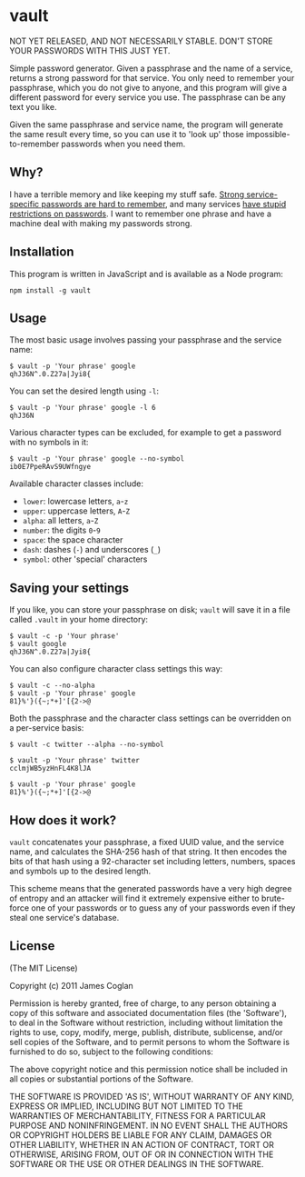 # vault

NOT YET RELEASED, AND NOT NECESSARILY STABLE. DON'T STORE YOUR PASSWORDS WITH
THIS JUST YET.

Simple password generator. Given a passphrase and the name of a service, returns
a strong password for that service. You only need to remember your passphrase,
which you do not give to anyone, and this program will give a different password
for every service you use. The passphrase can be any text you like.

Given the same passphrase and service name, the program will generate the same
result every time, so you can use it to 'look up' those impossible-to-remember
passwords when you need them.


## Why?

I have a terrible memory and like keeping my stuff safe. [Strong service-specific
passwords are hard to remember](http://xkcd.com/936/), and many services [have
stupid restrictions on passwords](http://me.veekun.com/blog/2011/12/04/fuck-passwords/).
I want to remember one phrase and have a machine deal with making my passwords
strong.


## Installation

This program is written in JavaScript and is available as a Node program:

    npm install -g vault


## Usage

The most basic usage involves passing your passphrase and the service name:

    $ vault -p 'Your phrase' google
    qhJ36N^.0.Z27a|Jyi8{

You can set the desired length using `-l`:

    $ vault -p 'Your phrase' google -l 6
    qhJ36N

Various character types can be excluded, for example to get a password with no
symbols in it:

    $ vault -p 'Your phrase' google --no-symbol
    ib0E7PpeRAvS9UWfngye

Available character classes include:

* `lower`: lowercase letters, `a`-`z`
* `upper`: uppercase letters, `A`-`Z`
* `alpha`: all letters, `a`-`Z`
* `number`: the digits `0`-`9`
* `space`: the space character ` `
* `dash`: dashes (`-`) and underscores (`_`)
* `symbol`: other 'special' characters


## Saving your settings

If you like, you can store your passphrase on disk; `vault` will save it in a
file called `.vault` in your home directory:

    $ vault -c -p 'Your phrase'
    $ vault google
    qhJ36N^.0.Z27a|Jyi8{

You can also configure character class settings this way:

    $ vault -c --no-alpha
    $ vault -p 'Your phrase' google
    81}%'}({~;*+]'[{2->@

Both the passphrase and the character class settings can be overridden on a
per-service basis:

    $ vault -c twitter --alpha --no-symbol
    
    $ vault -p 'Your phrase' twitter
    cclmjWB5yzHnFL4K8lJA
    
    $ vault -p 'Your phrase' google
    81}%'}({~;*+]'[{2->@


## How does it work?

`vault` concatenates your passphrase, a fixed UUID value, and the service name,
and calculates the SHA-256 hash of that string. It then encodes the bits of that
hash using a 92-character set including letters, numbers, spaces and symbols up
to the desired length.

This scheme means that the generated passwords have a very high degree of
entropy and an attacker will find it extremely expensive either to brute-force
one of your passwords or to guess any of your passwords even if they steal one
service's database.


## License

(The MIT License)

Copyright (c) 2011 James Coglan

Permission is hereby granted, free of charge, to any person obtaining a copy of
this software and associated documentation files (the 'Software'), to deal in
the Software without restriction, including without limitation the rights to use,
copy, modify, merge, publish, distribute, sublicense, and/or sell copies of the
Software, and to permit persons to whom the Software is furnished to do so,
subject to the following conditions:

The above copyright notice and this permission notice shall be included in all
copies or substantial portions of the Software.

THE SOFTWARE IS PROVIDED 'AS IS', WITHOUT WARRANTY OF ANY KIND, EXPRESS OR
IMPLIED, INCLUDING BUT NOT LIMITED TO THE WARRANTIES OF MERCHANTABILITY, FITNESS
FOR A PARTICULAR PURPOSE AND NONINFRINGEMENT. IN NO EVENT SHALL THE AUTHORS OR
COPYRIGHT HOLDERS BE LIABLE FOR ANY CLAIM, DAMAGES OR OTHER LIABILITY, WHETHER
IN AN ACTION OF CONTRACT, TORT OR OTHERWISE, ARISING FROM, OUT OF OR IN
CONNECTION WITH THE SOFTWARE OR THE USE OR OTHER DEALINGS IN THE SOFTWARE.

